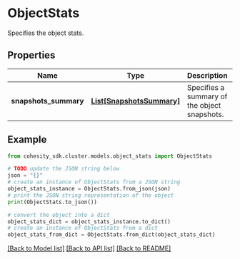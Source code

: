 # ObjectStats

Specifies the object stats.

## Properties

Name | Type | Description | Notes
------------ | ------------- | ------------- | -------------
**snapshots_summary** | [**List[SnapshotsSummary]**](SnapshotsSummary.md) | Specifies a summary of the object snapshots. | [optional] 

## Example

```python
from cohesity_sdk.cluster.models.object_stats import ObjectStats

# TODO update the JSON string below
json = "{}"
# create an instance of ObjectStats from a JSON string
object_stats_instance = ObjectStats.from_json(json)
# print the JSON string representation of the object
print(ObjectStats.to_json())

# convert the object into a dict
object_stats_dict = object_stats_instance.to_dict()
# create an instance of ObjectStats from a dict
object_stats_from_dict = ObjectStats.from_dict(object_stats_dict)
```
[[Back to Model list]](../README.md#documentation-for-models) [[Back to API list]](../README.md#documentation-for-api-endpoints) [[Back to README]](../README.md)


